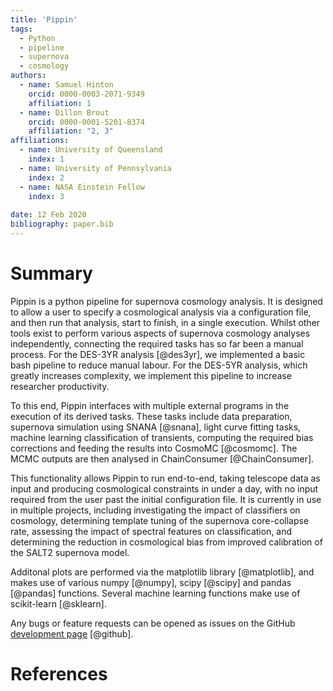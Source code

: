 ```yaml
---
title: 'Pippin'
tags:
  - Python
  - pipeline
  - supernova
  - cosmology
authors:
  - name: Samuel Hinton
    orcid: 0000-0003-2071-9349
    affiliation: 1
  - name: Dillon Brout
    orcid: 0000-0001-5201-8374
    affiliation: "2, 3"
affiliations:
  - name: University of Queensland
    index: 1
  - name: University of Pennsylvania
    index: 2
  - name: NASA Einstein Fellow
    index: 3
  
date: 12 Feb 2020
bibliography: paper.bib
---
```


# Summary

Pippin is a python pipeline for supernova cosmology analysis. It is designed to allow
a user to specify a cosmological analysis via a configuration file, and then
run that analysis, start to finish, in a single execution. Whilst other tools exist to perform
various aspects of supernova cosmology analyses independently, connecting the required tasks has so far been 
a manual process. For the DES-3YR analysis [@des3yr], we implemented a basic bash pipeline to reduce 
manual labour. For the DES-5YR analysis, which greatly increases complexity, we implement this pipeline to increase
researcher productivity.

To this end, Pippin interfaces 
with multiple external programs in the execution of its derived tasks.
These tasks include data preparation, supernova simulation using SNANA [@snana], 
light curve fitting tasks, machine learning classification of transients, 
computing the required bias corrections and feeding the results
into CosmoMC [@cosmomc]. The MCMC outputs are then analysed in ChainConsumer [@ChainConsumer].

This functionality allows Pippin to run end-to-end, taking telescope data as input and producing cosmological
constraints in under a day, with no input required from the user past the initial configuration file. It is 
currently in use in multiple projects, including investigating the impact of classifiers on cosmology, determining
template tuning of the supernova core-collapse rate, assessing the impact of spectral features on classification, 
and determining the reduction in cosmological bias from improved calibration of the SALT2 supernova model.


Additonal plots are performed via the matplotlib library [@matplotlib], and 
makes use of various numpy [@numpy], scipy [@scipy] and pandas [@pandas] functions. Several 
machine learning functions make use of scikit-learn [@sklearn].

Any bugs or feature requests can be opened as issues on the GitHub
[development page](https://github.com/Samreay/Pippin/issues) [@github].

# References
